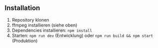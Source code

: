 ## Installation

1. Repository klonen
2. ffmpeg installieren (siehe oben)
3. Dependencies installieren: `npm install`
4. Starten: `npm run dev` (Entwicklung) oder `npm run build && npm start` (Produktion)